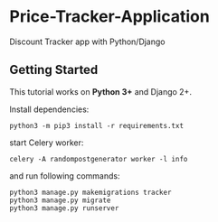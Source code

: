 # Price-Tracker-Application
Discount Tracker app with Python/Django

## Getting Started

This tutorial works on **Python 3+** and Django 2+.

Install dependencies:

```
python3 -m pip3 install -r requirements.txt
```
start Celery worker:

```
celery -A randompostgenerator worker -l info
```
and run following commands:

```
python3 manage.py makemigrations tracker
python3 manage.py migrate
python3 manage.py runserver
```
